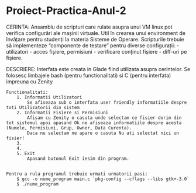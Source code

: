 # Proiect-Practica-Anul-2
CERINTA:
	Ansamblu de scripturi care rulate asupra unui VM linux pot verifica configurări ale mașinii virtuale. Util în crearea unui environment de învățare pentru studenți la materia Sisteme de Operare.
	Scripturile trebuie să implementeze “componente de testare” pentru diverse configurații:
		- utilizatori
		- acces fișiere, permisiuni
		- verificare conținut fișiere
		- diff-uri pe fișiere.

DESCRIERE:
	Interfata este creata in Glade fiind utilizata asupra cerintelor.
	Se folosesc limbajele bash (pentru functionalitati) si C (pentru interfata) impreuna cu Zenity
	
	Functionalitati:
		1. Informatii Utilizatori 
			Se afiseaza sub o interfata user friendly informatiile despre toti Utilizatorii din sistem 
		2. Informatii Fisiere si Permisiuni
			Afisam cu Zenity o casuta unde selectam ce fisier dorim din tot sistemul apoi apasand Ok ne afiseaza informatiile despre acesta (Numele, Permisiuni, Grup, Owner, Data Curenta).
			Daca nu selectam ne apare o casuta Nu ati selectat nici un fisier!
		3.
		4.
		5. Exit
			Apasand butonul Exit iesim din program.


	Pentru a rula programul trebuie urmati urmatorii pasi:
		$ gcc -o nume_program main.c `pkg-config --cflags --libs gtk+-3.0`
		$ ./nume_program
